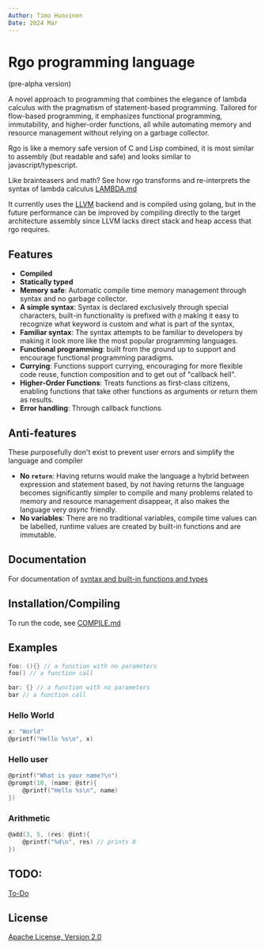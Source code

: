 ```yaml
---
Author: Timo Huovinen
Date: 2024 Mar
---
```


# Rgo programming language
(pre-alpha version)

A novel approach to programming that combines the elegance of lambda calculus with the pragmatism of statement-based programming. Tailored for flow-based programming, it emphasizes functional programming, immutability, and higher-order functions, all while automating memory and resource management without relying on a garbage collector.

Rgo is like a memory safe version of C and Lisp combined, it is most similar to assembly (but readable and safe) and looks similar to javascript/typescript.

Like brainteasers and math? See how rgo transforms and re-interprets the syntax of lambda calculus [LAMBDA.md](LAMBDA.md)

It currently uses the [LLVM](https://en.wikipedia.org/wiki/LLVM) backend and is compiled using golang, but in the future performance can be improved by compiling directly to the target architecture assembly since LLVM lacks direct stack and heap access that rgo requires.

## Features
- **Compiled**
- **Statically typed**
- **Memory safe**: Automatic compile time memory management through syntax and no garbage collector.
- **A simple syntax**: Syntax is declared exclusively through special characters, built-in functionality is prefixed with `@` making it easy to recognize what keyword is custom and what is part of the syntax, 
- **Familiar syntax**: The syntax attempts to be familiar to developers by making it look more like the most popular programming languages.
- **Functional programming**: built from the ground up to support and encourage functional programming paradigms.
- **Currying**: Functions support currying, encouraging for more flexible code reuse, function composition and to get out of "callback hell".
- **Higher-Order Functions**: Treats functions as first-class citizens, enabling functions that take other functions as arguments or return them as results.
- **Error handling**: Through callback functions

## Anti-features
These purposefully don't exist to prevent user errors and simplify the language and compiler
- **No `return`**: Having returns would make the language a hybrid between expression and statement based, by not having returns the language becomes significantly simpler to compile and many problems related to memory and resource management disappear, it also makes the language very _async_ friendly.
- **No variables**: There are no traditional variables, compile time values can be labelled, runtime values are created by built-in functions and are immutable.

## Documentation

For documentation of [syntax and built-in functions and types](DOCUMENTATION.md)

## Installation/Compiling

To run the code, see [COMPILE.md](COMPILE.md)

## Examples

```c
foo: (){} // a function with no parameters
foo() // a function call

bar: {} // a function with no parameters
bar // a function call
```

### Hello World

```c
x: "World"
@printf("Hello %s\n", x)
```

### Hello user

```c
@printf("What is your name?\n")
@prompt(10, (name: @str){
    @printf("Hello %s\n", name)
})
```

### Arithmetic

```c
@add(3, 5, (res: @int){
    @printf("%d\n", res) // prints 8
})
```

## TODO:
[To-Do](TODO.md)

## License

[Apache License, Version 2.0](https://www.apache.org/licenses/LICENSE-2.0)

